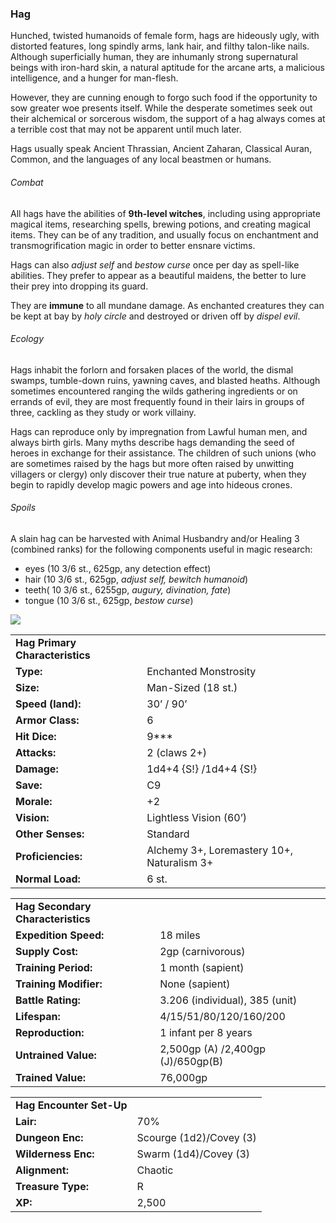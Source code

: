 ### Hag

Hunched, twisted humanoids of female form, hags are hideously ugly, with distorted features, long spindly arms, lank hair, and filthy talon-like nails. Although superficially human, they are inhumanly strong supernatural beings with iron-hard skin, a natural aptitude for the arcane arts, a malicious intelligence, and a hunger for man-flesh.

However, they are cunning enough to forgo such food if the opportunity to sow greater woe presents itself. While the desperate sometimes seek out their alchemical or sorcerous wisdom, the support of a hag always comes at a terrible cost that may not be apparent until much later.

Hags usually speak Ancient Thrassian, Ancient Zaharan, Classical Auran, Common, and the languages of any local beastmen or humans.

###### Combat

All hags have the abilities of **9th-level witches**, including using appropriate magical items, researching spells, brewing potions, and creating magical items. They can be of any tradition, and usually focus on enchantment and transmogrification magic in order to better ensnare victims.

Hags can also *adjust self* and *bestow curse* once per day as spell-like abilities. They prefer to appear as a beautiful maidens, the better to lure their prey into dropping its guard.

They are **immune** to all mundane damage. As enchanted creatures they can be kept at bay by *holy circle* and destroyed or driven off by *dispel evil*.

###### Ecology

Hags inhabit the forlorn and forsaken places of the world, the dismal swamps, tumble-down ruins, yawning caves, and blasted heaths. Although sometimes encountered ranging the wilds gathering ingredients or on errands of evil, they are most frequently found in their lairs in groups of three, cackling as they study or work villainy.

Hags can reproduce only by impregnation from Lawful human men, and always birth girls. Many myths describe hags demanding the seed of heroes in exchange for their assistance. The children of such unions (who are sometimes raised by the hags but more often raised by unwitting villagers or clergy) only discover their true nature at puberty, when they begin to rapidly develop magic powers and age into hideous crones.

###### Spoils

A slain hag can be harvested with Animal Husbandry and/or Healing 3 (combined ranks) for the following components useful in magic research:

* eyes (10 3/6 st., 625gp, any detection effect)
* hair (10 3/6 st., 625gp, *adjust self, bewitch humanoid*)
* teeth( 10 3/6 st., 6255gp, *augury, divination, fate*)
* tongue (10 3/6 st., 625gp, *bestow curse*)

![](data:image/png;base64...)

|  |  |
| --- | --- |
| **Hag Primary Characteristics** | |
| **Type:** | Enchanted Monstrosity |
| **Size:** | Man-Sized (18 st.) |
| **Speed (land):** | 30’ / 90’ |
| **Armor Class:** | 6 |
| **Hit Dice:** | 9\*\*\* |
| **Attacks:** | 2 (claws 2+) |
| **Damage:** | 1d4+4 {S!} /1d4+4 {S!} |
| **Save:** | C9 |
| **Morale:** | +2 |
| **Vision:** | Lightless Vision (60’) |
| **Other Senses:** | Standard |
| **Proficiencies:** | Alchemy 3+, Loremastery 10+, Naturalism 3+ |
| **Normal Load:** | 6 st. |

|  |  |
| --- | --- |
| **Hag Secondary Characteristics** | |
| **Expedition Speed:** | 18 miles |
| **Supply Cost:** | 2gp (carnivorous) |
| **Training Period:** | 1 month (sapient) |
| **Training Modifier:** | None (sapient) |
| **Battle Rating:** | 3.206 (individual), 385 (unit) |
| **Lifespan:** | 4/15/51/80/120/160/200 |
| **Reproduction:** | 1 infant per 8 years |
| **Untrained Value:** | 2,500gp (A) /2,400gp (J)/650gp(B) |
| **Trained Value:** | 76,000gp |

|  |  |
| --- | --- |
| **Hag Encounter Set-Up** | |
| **Lair:** | 70% |
| **Dungeon Enc:** | Scourge (1d2)/Covey (3) |
| **Wilderness Enc:** | Swarm (1d4)/Covey (3) |
| **Alignment:** | Chaotic |
| **Treasure Type:** | R |
| **XP:** | 2,500 |
